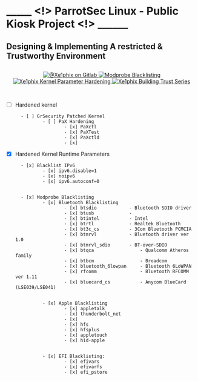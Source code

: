 ## 
#  _____ <!> ParrotSec Linux - Public Kiosk Project <!> ______
## Designing & Implementing A restricted & Trustworthy Environment 
## 

<p align="center">
  <a href="https://gitlab.com/xe1phix/ParrotLinux-Public-Kiosk-Project">
    <img src="https://img.shields.io/badge/Gitlab-ParrotLinux--Public--Kiosk--Project-rebeccapurple?style=flat&logo=gitlab" alt="@Xe1phix on Gitlab">
  </a>
   <a href="https://gitlab.com/xe1phix/ParrotLinux-Public-Kiosk-Project/tree/master/Xe1phix-Modprobe.d">
    <img src="https://img.shields.io/badge/Xe1phix-Modprobe_Blacklisting-darkred?style=flat&logo=gitlab" alt="Modprobe Blacklisting">
  </a>
  <a href="https://gitlab.com/xe1phix/ParrotLinux-Public-Kiosk-Project/tree/master/Xe1phix-Grub-Hardening/Xe1phix-Kernel-Command-Line-Parameters">
    <img src="https://img.shields.io/badge/Xe1phix-Kernel_Commandline_Parameters-darkred?style=flat&logo=gitlab" alt="Xe1phix Kernel Parameter Hardening">
  </a>
  <a href="https://gitlab.com/xe1phix/ParrotLinux-Public-Kiosk-Project/tree/master/Xe1phix-BuildingTrust">
    <img src="https://img.shields.io/badge/Xe1phix-Building_Trust-sucess?style=flat&logo=gitlab" alt="Xe1phix Building Trust Series">
  </a>
</p>
<br>

- [ ] Hardened kernel

        - [ ] GrSecurity Patched Kernel
                - [ ] PaX Hardening
                        - [x] PaXctl
                        - [x] PaXTest
                        - [x] PaXctld
                        - [x] 


- [x] Hardened Kernel Runtime Parameters

        - [x] Blacklist IPv6
                - [x] ipv6.disable=1
                - [x] noipv6
                - [x] ipv6.autoconf=0


        - [x] Modprobe Blacklisting
                - [x] Bluetooth Blacklisting
                        - [x] btsdio            - Bluetooth SDIO driver
                        - [x] btusb             - 
                        - [x] btintel           - Intel
                        - [x] btrtl             - Realtek Bluetooth
                        - [x] bt3c_cs           - 3Com Bluetooth PCMCIA
                        - [x] btmrvl            - Bluetooth driver ver 1.0
                        - [x] btmrvl_sdio       - BT-over-SDIO
                        - [x] btqca                 - Qualcomm Atheros family
                        - [x] btbcm                 - Broadcom
                        - [x] bluetooth_6lowpan     - Bluetooth 6LoWPAN
                        - [x] rfcomm                - Bluetooth RFCOMM ver 1.11
                        - [x] bluecard_cs           - Anycom BlueCard (LSE039/LSE041)


                - [x] Apple Blacklisting
                        - [x] appletalk
                        - [x] thunderbolt_net
                        - [x] 
                        - [x] hfs
                        - [x] hfsplus
                        - [x] appletouch
                        - [x] hid-apple


                - [x] EFI Blacklisting:
                        - [x] efivars
                        - [x] efivarfs
                        - [x] efi_pstore



                        